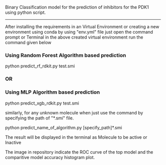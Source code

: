 Binary Classification model for the prediction of inhibitors for the PDK1 using python script. 

*****

After installing the requirements in an Virtual Environment
or creating a new environment using conda by using "env.yml" file
just open the command prompt or Terminal in the above created virtual environment
run the command given below
### Using Random Forest Algorithm based prediction
python predict_rf_rdkit.py test.smi

### OR 
### Using MLP Algorithm based prediction
python predict_xgb_rdkit.py test.smi

similarly, for any unknown molecule when just use the command by specifying the path
of "*.smi" file.

python predict_name_of_algorithm.py [specify_path]*.smi


The result will be displayed in the terminal as Molecule to be active or Inactive


The image in repository indicate the ROC curve of the top model and the comparitive model accuracy histogram plot.




 
